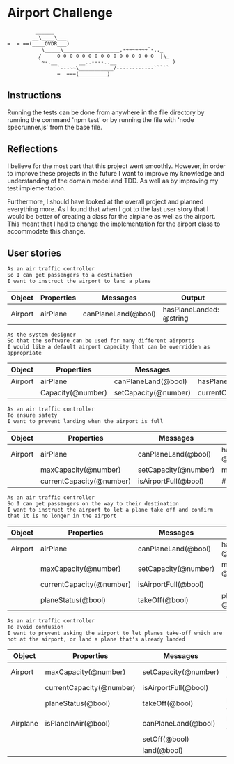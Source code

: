 Airport Challenge
=================

```
         ______
        __\____\___
=  = ==(____OVDR___)
           \_____\__________________,-~~~~~~~`-.._
          /     o o o o o o o o o o o o o o o o  |\_
          `~-.__       __..----..__                  )
                `---~~\___________/------------`````
                =  ===(_________)

```
## Instructions

Running the tests can be done from anywhere in the file directory by running the command 'npm test' or by running the file with 'node specrunner.js' from the base file.

## Reflections

I believe for the most part that this project went smoothly. However, in order to improve these projects in the future I want to improve my knowledge and understanding of the domain model and TDD. As well as by improving my test implementation. 

Furthermore, I should have looked at the overall project and planned everything more. As I found that when I got to the last user story that I would be better of creating a class for the airplane as well as the airport. This meant that I had to change the implementation for the airport class to accommodate this change.

 
## User stories

```
As an air traffic controller
So I can get passengers to a destination
I want to instruct the airport to land a plane
```
|Object| Properties | Messages | Output
|--------|--------|--------|--------
|Airport|airPlane|canPlaneLand(@bool)|hasPlaneLanded: @string

```
As the system designer
So that the software can be used for many different airports
I would like a default airport capacity that can be overridden as appropriate
```
|Object| Properties | Messages | Output
|--------|--------|--------|--------
|Airport|airPlane|canPlaneLand(@bool)|hasPlaneLanded: @string
||Capacity(@number)|setCapacity(@number)|currentCapacity(@number)

```
As an air traffic controller
To ensure safety
I want to prevent landing when the airport is full
```
|Object| Properties | Messages | Output
|--------|--------|--------|--------
|Airport|airPlane|canPlaneLand(@bool)|hasPlaneLanded: @string
||maxCapacity(@number)|setCapacity(@number)|maxCapacity(@number)
||currentCapacity(@number)|isAirportFull(@bool)|#

```
As an air traffic controller
So I can get passengers on the way to their destination
I want to instruct the airport to let a plane take off and confirm that it is no longer in the airport
```
|Object| Properties | Messages | Output
|--------|--------|--------|--------
|Airport|airPlane|canPlaneLand(@bool)|hasPlaneLanded: @string
||maxCapacity(@number)|setCapacity(@number)|maxCapacity: @number
||currentCapacity(@number)|isAirportFull(@bool)|
||planeStatus(@bool)|takeOff(@bool)|planeLocation: @string



```
As an air traffic controller
To avoid confusion
I want to prevent asking the airport to let planes take-off which are not at the airport, or land a plane that's already landed
```

|Object| Properties | Messages | Output
|--------|--------|--------|--------
|Airport|maxCapacity(@number)|setCapacity(@number)|maxCapacity: @number
||currentCapacity(@number)|isAirportFull(@bool)|
||planeStatus(@bool)|takeOff(@bool)|planeLocation: @string
|Airplane|isPlaneInAir(@bool)|canPlaneLand(@bool)|hasPlaneLanded: @string|
|||setOff(@bool)|
|||land(@bool)|
